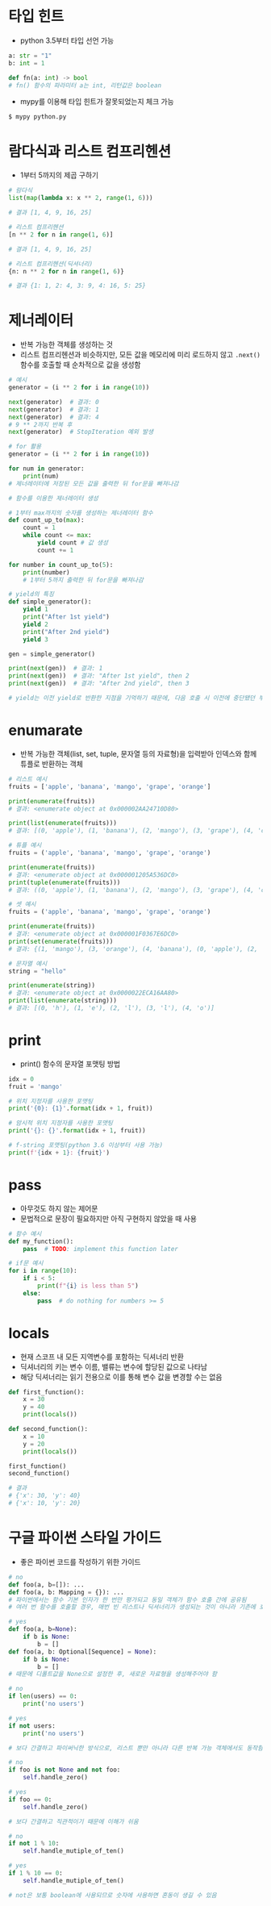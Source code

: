 # 타입 힌트
- python 3.5부터 타입 선언 가능

```python
a: str = "1"
b: int = 1
```
```python
def fn(a: int) -> bool
# fn() 함수의 파라미터 a는 int, 리턴값은 boolean
```

- mypy를 이용해 타입 힌트가 잘못되었는지 체크 가능
```
$ mypy python.py
```

# 람다식과 리스트 컴프리헨션
- 1부터 5까지의 제곱 구하기
```python
# 람다식
list(map(lambda x: x ** 2, range(1, 6)))

# 결과 [1, 4, 9, 16, 25]
```
```python
# 리스트 컴프리헨션
[n ** 2 for n in range(1, 6)]

# 결과 [1, 4, 9, 16, 25]
```
```python
# 리스트 컴프리헨션(딕셔너리)
{n: n ** 2 for n in range(1, 6)}

# 결과 {1: 1, 2: 4, 3: 9, 4: 16, 5: 25}
```

# 제너레이터
- 반복 가능한 객체를 생성하는 것
- 리스트 컴프리헨션과 비슷하지만, 모든 값을 메모리에 미리 로드하지 않고 `.next()` 함수를 호출할 때 순차적으로 값을 생성함

```python
# 예시
generator = (i ** 2 for i in range(10))

next(generator)  # 결과: 0
next(generator)  # 결과: 1
next(generator)  # 결과: 4
# 9 ** 2까지 반복 후
next(generator)  # StopIteration 예외 발생
```

```python
# for 활용
generator = (i ** 2 for i in range(10))

for num in generator:
    print(num)
# 제너레이터에 저장된 모든 값을 출력한 뒤 for문을 빠져나감
```

```python
# 함수를 이용한 제너레이터 생성

# 1부터 max까지의 숫자를 생성하는 제너레이터 함수
def count_up_to(max):
    count = 1
    while count <= max:
        yield count # 값 생성
        count += 1

for number in count_up_to(5):
    print(number)
    # 1부터 5까지 출력한 뒤 for문을 빠져나감
```

```python
# yield의 특징
def simple_generator():
    yield 1
    print("After 1st yield")
    yield 2
    print("After 2nd yield")
    yield 3

gen = simple_generator()

print(next(gen))  # 결과: 1
print(next(gen))  # 결과: "After 1st yield", then 2
print(next(gen))  # 결과: "After 2nd yield", then 3

# yield는 이전 yield로 반환한 지점을 기억하기 때문에, 다음 호출 시 이전에 중단됐던 부분부터 다시 시작됨
```

# enumarate
- 반복 가능한 객체(list, set, tuple, 문자열 등의 자료형)을 입력받아 인덱스와 함께 튜플로 반환하는 객체

```python
# 리스트 예시
fruits = ['apple', 'banana', 'mango', 'grape', 'orange']

print(enumerate(fruits))
# 결과: <enumerate object at 0x000002AA24710D80>

print(list(enumerate(fruits)))
# 결과: [(0, 'apple'), (1, 'banana'), (2, 'mango'), (3, 'grape'), (4, 'orange')]
```

```python
# 튜플 예시
fruits = ('apple', 'banana', 'mango', 'grape', 'orange')

print(enumerate(fruits))
# 결과: <enumerate object at 0x000001205A536DC0>
print(tuple(enumerate(fruits)))
# 결과: ((0, 'apple'), (1, 'banana'), (2, 'mango'), (3, 'grape'), (4, 'orange'))
```

```python
# 셋 예시
fruits = ('apple', 'banana', 'mango', 'grape', 'orange')

print(enumerate(fruits))
# 결과: <enumerate object at 0x000001F0367E6DC0>
print(set(enumerate(fruits)))
# 결과: {(1, 'mango'), (3, 'orange'), (4, 'banana'), (0, 'apple'), (2, 'grape')}
```

```python
# 문자열 예시
string = "hello"

print(enumerate(string))
# 결과: <enumerate object at 0x0000022ECA16AA80>
print(list(enumerate(string)))
# 결과: [(0, 'h'), (1, 'e'), (2, 'l'), (3, 'l'), (4, 'o')]
```

# print
- print() 함수의 문자열 포맷팅 방법
```python
idx = 0
fruit = 'mango'

# 위치 지정자를 사용한 포맷팅
print('{0}: {1}'.format(idx + 1, fruit))

# 암시적 위치 지정자를 사용한 포맷팅
print('{}: {}'.format(idx + 1, fruit))

# f-string 포맷팅(python 3.6 이상부터 사용 가능)
print(f'{idx + 1}: {fruit}')
```

# pass
- 아무것도 하지 않는 제어문
- 문법적으로 문장이 필요하지만 아직 구현하지 않았을 때 사용

```python
# 함수 예시
def my_function():
    pass  # TODO: implement this function later
```

```python
# if문 예시
for i in range(10):
    if i < 5:
        print(f"{i} is less than 5")
    else:
        pass  # do nothing for numbers >= 5
```

# locals
- 현재 스코프 내 모든 지역변수를 포함하는 딕셔너리 반환
- 딕셔너리의 키는 변수 이름, 밸류는 변수에 할당된 값으로 나타남
- 해당 딕셔너리는 읽기 전용으로 이를 통해 변수 값을 변경할 수는 없음

```python
def first_function():
    x = 30
    y = 40
    print(locals())

def second_function():
    x = 10
    y = 20
    print(locals())

first_function()
second_function()

# 결과
# {'x': 30, 'y': 40}
# {'x': 10, 'y': 20}
```

# 구글 파이썬 스타일 가이드
- 좋은 파이썬 코드를 작성하기 위한 가이드

```python
# no
def foo(a, b=[]): ...
def foo(a, b: Mapping = {}): ...
# 파이썬에서는 함수 기본 인자가 한 번만 평가되고 동일 객체가 함수 호출 간에 공유됨
# 여러 번 함수를 호출할 경우, 매번 빈 리스트나 딕셔너리가 생성되는 것이 아니라 기존에 호출해 사용했던 리스트와 딕셔너리를 사용함

# yes
def foo(a, b=None):
    if b is None:
        b = []
def foo(a, b: Optional[Sequence] = None):
    if b is None:
        b = []
# 때문에 디폴트값을 None으로 설정한 후, 새로운 자료형을 생성해주어야 함
```

```python
# no
if len(users) == 0:
    print('no users')

# yes
if not users:
    print('no users')

# 보다 간결하고 파이써닉한 방식으로, 리스트 뿐만 아니라 다른 반복 가능 객체에서도 동작함
```
```python
# no
if foo is not None and not foo:
    self.handle_zero()

# yes
if foo == 0:
    self.handle_zero()

# 보다 간결하고 직관적이기 때문에 이해가 쉬움
```
```python
# no
if not 1 % 10:
    self.handle_mutiple_of_ten()

# yes
if 1 % 10 == 0:
    self.handle_mutiple_of_ten()

# not은 보통 boolean에 사용되므로 숫자에 사용하면 혼동이 생길 수 있음
```